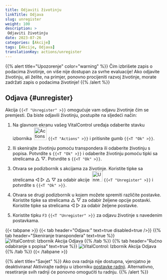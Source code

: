 ```yaml
---
title: Odjaviti životinju
linkTitle: Odjava
slug: unregister
weight: 100
description: >
 Odjaviti životinju
date: 2023-07-26
categories: [Akcije]
tags: [Akcije, Odjava]
translationKey: actions/unregister
---
```

{{% alert title="Upozorenje" color="warning" %}}
Čim izbrišete zapis o podacima životinje, on više nije dostupan za svrhe evaluacije! Ako odjavite životinju, ali želite, na primjer, ponovno procijeniti razvoj životinje, morate zadržati zapis o podacima životinje!
{{% /alert %}}

## Odjava {#unregister}

Akcija `{{<T "Unregister" >}}` omogućuje vam odjavu životinje čim se premjesti. Da biste odjavili životinju, postupite na sljedeći način:

1. Na glavnom ekranu vašeg VitalControl uređaja odaberite stavku izbornika &nbsp;<img src="/icons/actions.svg" width="40" align="bottom" alt="Actions" /> `{{<T "Actions" >}}` i pritisnite gumb `{{<T "Ok" >}}`.

2. Ili skenirajte životinju pomoću transpondera ili odaberite životinju s popisa. Potvrdite s `{{<T "Ok" >}}` i odaberite životinju pomoću tipki sa strelicama △ ▽. Potvrdite s `{{<T "Ok" >}}`.

3. Otvara se podizbornik s akcijama za životinje. Koristite tipke sa strelicama ◁ ▷ △ ▽ za odabir akcije &nbsp;<img src="/icons/actions/unregister.svg" width="33" align="bottom" alt="Unregister" /> `{{<T "Unregister" >}}` i potvrdite s `{{<T "Ok" >}}`.

4. Otvara se drugi podizbornik u kojem možete spremiti različite postavke. Koristite tipke sa strelicama △ ▽ za odabir željene opcije postavki. Koristite tipke sa strelicama ◁ ▷ za odabir željene postavke.

5. Koristite tipku `F3` `{{<T "Unregister" >}}` za odjavu životinje s navedenim postavkama.

{{< tabpane >}}
{{< tab header="Odjava:" text=true disabled=true />}}
{{% tab header="Skeniranje transpondera" text=true %}}
![VitalControl: Izbornik Akcija Odjava](../images/unregister-scan.png "Odjaviti životinju")
{{% /tab %}}
{{% tab header="Ručno odabiranje s popisa" text=true %}}
![VitalControl: Izbornik Akcija Odjava](../images/unregister.png "Odjaviti životinju")
{{% /tab %}}
{{< /tabpane >}}

{{% alert title="Savjet" %}}
Ako ova radnja nije dostupna, vjerojatno je deaktivirana! Aktivirajte radnju u izborniku [postavke radnji](../setting/). Alternativno, resetiranje svih radnji će ponovno omogućiti tu radnju.
{{% /alert %}}
